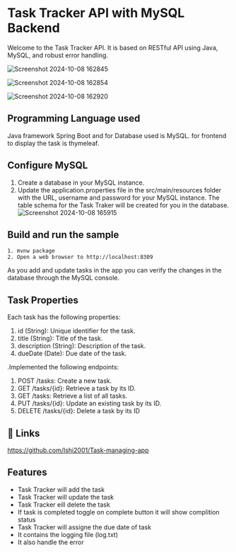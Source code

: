 # Task Tracker API with MySQL Backend

Welcome to the Task Tracker API. It is based on RESTful API using Java, MySQL, and robust error handling.

![Screenshot 2024-10-08 162845](https://github.com/user-attachments/assets/398ef79c-aa78-4d79-9259-4ea51e834cd6)

![Screenshot 2024-10-08 162854](https://github.com/user-attachments/assets/42da03b1-e024-4803-bebf-37d89dc666d7)

![Screenshot 2024-10-08 162920](https://github.com/user-attachments/assets/31b2a0be-a5a2-49f0-8d8c-3ec1d1d33d3a)


## Programming Language used

Java framework Spring Boot and for Database used is MySQL.
for frontend to display the task is thymeleaf.
## Configure MySQL

   1) Create a database in your MySQL instance.
   2) Update the application.properties file in the src/main/resources folder with the URL, username and password for your MySQL instance. The table schema for the Task Traker  will be created for you in the database.
      ![Screenshot 2024-10-08 165915](https://github.com/user-attachments/assets/713980ff-4c62-4bfb-8a33-7695349fdc00)


## Build and run the sample

    1. mvnw package
    2. Open a web browser to http://localhost:8309

As you add and update tasks in the app you can verify the changes in the database through the MySQL console. 
## Task Properties
Each task has the following properties:

1. id (String): Unique identifier for the task.
2. title (String): Title of the task.
3. description (String): Description of the task.
4. dueDate (Date): Due date of the task.

.Implemented the following endpoints:

1. POST /tasks: Create a new task.
2. GET /tasks/{id}: Retrieve a task by its ID.
3. GET /tasks: Retrieve a list of all tasks.
4. PUT /tasks/{id}: Update an existing task by its ID.
5. DELETE /tasks/{id}: Delete a task by its ID
## 🔗 Links
https://github.com/Ishi2001/Task-managing-app
## Features

- Task Tracker will add the  task
- Task Tracker will update the task
- Task Tracker eill delete the task
- If task is completed toggle on complete button it will show complition status
- Task Tracker will assigne the due date of task
- It contains the logging file (log.txt)
- It also handle the error


